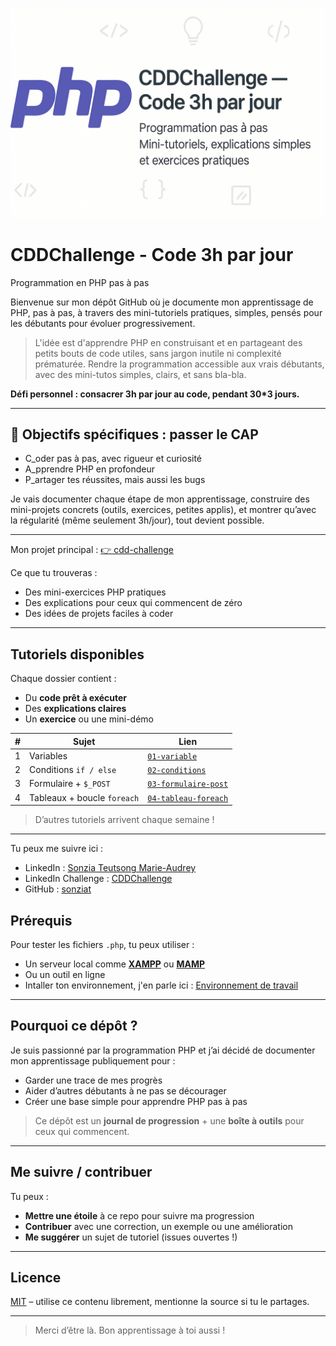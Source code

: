 ![Bannière](banner.png)
# CDDChallenge - Code 3h par jour
Programmation en PHP pas à pas

Bienvenue sur mon dépôt GitHub où je documente mon apprentissage de PHP, pas à pas, à travers des mini-tutoriels pratiques, simples, pensés pour les débutants pour évoluer progressivement.
> L'idée est d'apprendre PHP en construisant et en partageant des petits bouts de code utiles, sans jargon inutile ni complexité prématurée.
> Rendre la programmation accessible aux vrais débutants, avec des mini-tutos simples, clairs, et sans bla-bla.

**Défi personnel : consacrer 3h par jour au code, pendant 30*3 jours.**  

---

## 🎯 Objectifs spécifiques : passer le **CAP**

- C_oder pas à pas, avec rigueur et curiosité
- A_pprendre PHP en profondeur
- P_artager tes réussites, mais aussi les bugs

Je vais documenter chaque étape de mon apprentissage, construire des mini-projets concrets (outils, exercices, petites applis), et montrer qu’avec la régularité (même seulement 3h/jour), tout devient possible. 

---

Mon projet principal :
[👉 cdd-challenge](https://github.com/sonziat/cdd-challenge)

Ce que tu trouveras :
- Des mini-exercices PHP pratiques
- Des explications pour ceux qui commencent de zéro
- Des idées de projets faciles à coder

---

## Tutoriels disponibles

Chaque dossier contient :
- Du **code prêt à exécuter**
- Des **explications claires**
- Un **exercice** ou une mini-démo

| # | Sujet                              | Lien                       |
|---|------------------------------------|----------------------------|
| 1 | Variables                          | [`01-variable`](tutoriels/01-variable) |
| 2 | Conditions `if / else`             | [`02-conditions`](tutoriels/02-conditions) |
| 3 | Formulaire + `$_POST`              | [`03-formulaire-post`](tutoriels/03-formulaire-post) |
| 4 | Tableaux + boucle `foreach`        | [`04-tableau-foreach`](tutoriels/04-tableau-foreach) |

> D’autres tutoriels arrivent chaque semaine !

---
Tu peux me suivre ici :
- LinkedIn : [Sonzia Teutsong Marie-Audrey](https://linkedin.com/in/sonzia-teutsong)
- LinkedIn Challenge : [CDDChallenge](https://www.linkedin.com/feed/update/urn:li:activity:7379463413032329216/)
- GitHub : [sonziat](https://github.com/sonziat)


## Prérequis

Pour tester les fichiers `.php`, tu peux utiliser :
- Un serveur local comme **[XAMPP](https://www.apachefriends.org/fr/index.html)** ou **[MAMP](https://www.mamp.info/)**
- Ou un outil en ligne
- Intaller ton environnement, j'en parle ici : [Environnement de travail](https://github.com/sonziat/cdd-challenge/environnement)
---

## Pourquoi ce dépôt ?

Je suis passionné par la programmation PHP et j’ai décidé de documenter mon apprentissage publiquement pour :
- Garder une trace de mes progrès
- Aider d’autres débutants à ne pas se décourager
- Créer une base simple pour apprendre PHP pas à pas

> Ce dépôt est un **journal de progression** + une **boîte à outils** pour ceux qui commencent.

---

## Me suivre / contribuer

Tu peux :
- **Mettre une étoile** à ce repo pour suivre ma progression
- **Contribuer** avec une correction, un exemple ou une amélioration
- **Me suggérer** un sujet de tutoriel (issues ouvertes !)

---

## Licence

[MIT](LICENSE) – utilise ce contenu librement, mentionne la source si tu le partages.

---

> Merci d’être là. Bon apprentissage à toi aussi !
